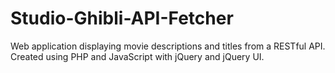 # Studio-Ghibli-API-Fetcher
Web application displaying movie descriptions and titles from a RESTful API. Created using PHP and JavaScript with jQuery and jQuery UI. 
